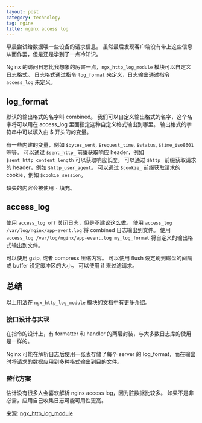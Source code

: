 ```yaml
---
layout: post
category: technology
tag: nginx
title: nginx access log
---
```


早晨尝试给数据喂一些设备的请求信息。
虽然最后发现客户端没有带上这些信息从而作罢，但是还是学到了一点冷知识。

Nginx 的访问日志比我想象的厉害一点，`ngx_http_log_module` 模块可以自定义日志格式。
日志格式通过指令 `log_format` 来定义，日志输出通过指令 `access_log` 来定义。

## log_format

默认的输出格式的名字叫 combined。
我们可以自定义输出格式的名字，这个名字将可以用在 access_log 里面指定这种自定义格式输出到哪里。
输出格式的字符串中可以填入由 $ 开头的的变量。

有一些内建的变量，例如 `$bytes_sent`, `$request_time`, `$status`, `$time_iso8601` 等等。
可以通过 `$sent_http_` 前缀获取响应 header，例如 `$sent_http_content_length` 可以获取响应长度。
可以通过 `$http_` 前缀获取请求的 header，例如 `$http_user_agent`。
可以通过 `$cookie_` 前缀获取请求的 cookie，例如 `$cookie_session`。

缺失的内容会被使用 `-` 填充。

## access_log

使用 `access_log off` 关闭日志，但是不建议这么做。
使用 `access_log /var/log/nginx/app-event.log` 将 combined 日志输出到文件。
使用 `access_log /var/log/nginx/app-event.log my_log_format` 将自定义的输出格式输出到文件。

可以使用 gzip, 或者 compress 压缩内容。
可以使用 flush 设定刷到磁盘的间隔或 buffer 设定缓冲区的大小。
可以使用 if 来过滤请求。

## 总结

以上用法在 `ngx_http_log_module` 模块的文档中有更多介绍。

### 接口设计与实现

在指令的设计上，有 formatter 和 handler 的两层封装，与大多数日志库的使用是一样的。

Nginx 可能在解析日志后使用一张表存储了每个 server 的 log_format，而在输出时将请求的数据应用到多种格式输出到目的文件。

### 替代方案

估计没有很多人会喜欢解析 nginx access log，因为脏数据比较多。
如果不是非必需，应用自己收集日志可能可用性更高。

来源: [ngx_http_log_module](http://nginx.org/en/docs/http/ngx_http_log_module.html)
